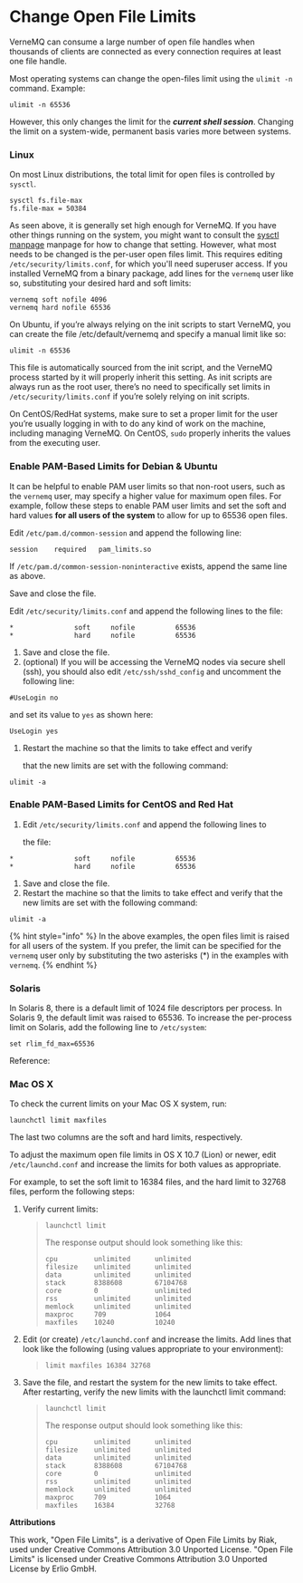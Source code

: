 # Change Open File Limits

VerneMQ can consume a large number of open file handles when thousands of clients are connected as every connection requires at least one file handle.

Most operating systems can change the open-files limit using the `ulimit -n` command. Example:

```text
ulimit -n 65536
```

However, this only changes the limit for the _**current shell session**_. Changing the limit on a system-wide, permanent basis varies more between systems.

### Linux

On most Linux distributions, the total limit for open files is controlled by `sysctl`.

```text
sysctl fs.file-max
fs.file-max = 50384
```

As seen above, it is generally set high enough for VerneMQ. If you have other things running on the system, you might want to consult the [sysctl manpage](http://linux.die.net/man/8/sysctl) manpage for how to change that setting. However, what most needs to be changed is the per-user open files limit. This requires editing `/etc/security/limits.conf`, for which you'll need superuser access. If you installed VerneMQ from a binary package, add lines for the `vernemq` user like so, substituting your desired hard and soft limits:

```text
vernemq soft nofile 4096
vernemq hard nofile 65536
```

On Ubuntu, if you’re always relying on the init scripts to start VerneMQ, you can create the file /etc/default/vernemq and specify a manual limit like so:

```text
ulimit -n 65536
```

This file is automatically sourced from the init script, and the VerneMQ process started by it will properly inherit this setting. As init scripts are always run as the root user, there’s no need to specifically set limits in `/etc/security/limits.conf` if you’re solely relying on init scripts.

On CentOS/RedHat systems, make sure to set a proper limit for the user you’re usually logging in with to do any kind of work on the machine, including managing VerneMQ. On CentOS, `sudo` properly inherits the values from the executing user.

### Enable PAM-Based Limits for Debian & Ubuntu

It can be helpful to enable PAM user limits so that non-root users, such as the `vernemq` user, may specify a higher value for maximum open files. For example, follow these steps to enable PAM user limits and set the soft and hard values **for all users of the system** to allow for up to 65536 open files.

Edit `/etc/pam.d/common-session` and append the following line:

```text
session    required   pam_limits.so
```

If `/etc/pam.d/common-session-noninteractive` exists, append the same line as above.

Save and close the file.

Edit `/etc/security/limits.conf` and append the following lines to the file:

```text
*               soft     nofile          65536
*               hard     nofile          65536
```

1. Save and close the file.
2. \(optional\) If you will be accessing the VerneMQ nodes via secure shell \(ssh\), you should also edit `/etc/ssh/sshd_config` and uncomment the following line:

```text
#UseLogin no
```

and set its value to `yes` as shown here:

```text
UseLogin yes
```

1. Restart the machine so that the limits to take effect and verify

   that the new limits are set with the following command:

```text
ulimit -a
```

### Enable PAM-Based Limits for CentOS and Red Hat

1. Edit `/etc/security/limits.conf` and append the following lines to

   the file:

```text
*               soft     nofile          65536
*               hard     nofile          65536
```

1. Save and close the file.
2. Restart the machine so that the limits to take effect and verify that the new limits are set with the following command:

```text
ulimit -a
```

{% hint style="info" %}
In the above examples, the open files limit is raised for all users of the system. If you prefer, the limit can be specified for the `vernemq` user only by substituting the two asterisks \(\*\) in the examples with `vernemq`.
{% endhint %}

### Solaris

In Solaris 8, there is a default limit of 1024 file descriptors per process. In Solaris 9, the default limit was raised to 65536. To increase the per-process limit on Solaris, add the following line to `/etc/system`:

```text
set rlim_fd_max=65536
```

Reference: 

### Mac OS X

To check the current limits on your Mac OS X system, run:

```text
launchctl limit maxfiles
```

The last two columns are the soft and hard limits, respectively.

To adjust the maximum open file limits in OS X 10.7 \(Lion\) or newer, edit `/etc/launchd.conf` and increase the limits for both values as appropriate.

For example, to set the soft limit to 16384 files, and the hard limit to 32768 files, perform the following steps:

1. Verify current limits:

   > ```text
   > launchctl limit
   > ```
   >
   > The response output should look something like this:
   >
   > ```text
   > cpu         unlimited      unlimited
   > filesize    unlimited      unlimited
   > data        unlimited      unlimited
   > stack       8388608        67104768
   > core        0              unlimited
   > rss         unlimited      unlimited
   > memlock     unlimited      unlimited
   > maxproc     709            1064
   > maxfiles    10240          10240
   > ```

2. Edit \(or create\) `/etc/launchd.conf` and increase the limits. Add lines that look like the following \(using values appropriate to your environment\):

   > ```text
   > limit maxfiles 16384 32768
   > ```

3. Save the file, and restart the system for the new limits to take effect. After restarting, verify the new limits with the launchctl limit command:

   > ```text
   > launchctl limit
   > ```
   >
   > The response output should look something like this:
   >
   > ```text
   > cpu         unlimited      unlimited
   > filesize    unlimited      unlimited
   > data        unlimited      unlimited
   > stack       8388608        67104768
   > core        0              unlimited
   > rss         unlimited      unlimited
   > memlock     unlimited      unlimited
   > maxproc     709            1064
   > maxfiles    16384          32768
   > ```

**Attributions**

This work, "Open File Limits", is a derivative of Open File Limits by Riak, used under Creative Commons Attribution 3.0 Unported License. "Open File Limits" is licensed under Creative Commons Attribution 3.0 Unported License by Erlio GmbH.

